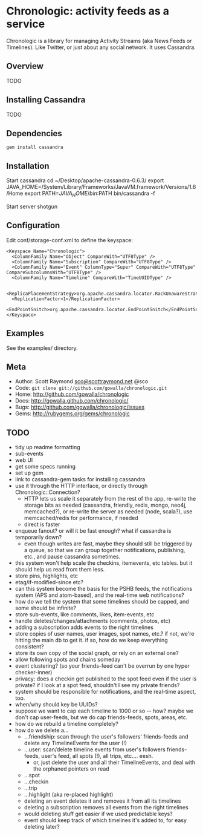 Chronologic: activity feeds as a service
========================================

Chronologic is a library for managing Activity Streams (aka News
Feeds or Timelines). Like Twitter, or just about any social network.
It uses Cassandra.

Overview
--------

TODO

Installing Cassandra
--------------------

TODO

Dependencies
------------

    gem install cassandra


Installation
------------

Start cassandra
    cd ~/Desktop/apache-cassandra-0.6.3/
    export JAVA_HOME=/System/Library/Frameworks/JavaVM.framework/Versions/1.6/Home
    export PATH=$JAVA_HOME/bin:$PATH
    bin/cassandra -f

Start server
    shotgun


Configuration
-------------

Edit conf/storage-conf.xml to define the keyspace:

    <Keyspace Name="Chronologic">
      <ColumnFamily Name="Object" CompareWith="UTF8Type" />
      <ColumnFamily Name="Subscription" CompareWith="UTF8Type" />
      <ColumnFamily Name="Event" ColumnType="Super" CompareWith="UTF8Type" CompareSubcolumnsWith="UTF8Type" />
      <ColumnFamily Name="Timeline" CompareWith="TimeUUIDType" />
      
      <ReplicaPlacementStrategy>org.apache.cassandra.locator.RackUnawareStrategy</ReplicaPlacementStrategy>
      <ReplicationFactor>1</ReplicationFactor>
      <EndPointSnitch>org.apache.cassandra.locator.EndPointSnitch</EndPointSnitch>
    </Keyspace>


Examples
--------

See the examples/ directory.


Meta
----
* Author: Scott Raymond <sco@scottraymond.net> @sco
* Code: `git clone git://github.com/gowalla/chronologic.git`
* Home: <http://github.com/gowalla/chronologic>
* Docs: <http://gowalla.github.com/chronologic/>
* Bugs: <http://github.com/gowalla/chronologic/issues>
* Gems: <http://rubygems.org/gems/chronologic>

TODO
----
- tidy up readme formatting
- sub-events
- web UI
- get some specs running
- set up gem
- link to cassandra-gem tasks for installing cassandra
- use it through the HTTP interface, or directly through Chronologic::Connection?
  - HTTP lets us scale it separately from the rest of the app, re-write the storage bits as needed
    (cassandra, friendly, redis, mongo, neo4j, memcached?), or re-write the server as needed (node, scala?),
    use memcached/redis for performance, if needed
  - direct is faster
- enqueue fanout? or will it be fast enough? what if cassandra is temporarily down?
  - even though writes are fast, maybe they should still be triggered by a queue, so that we can group together notifications, publishing, etc., and pause cassandra sometimes.
- this system won't help scale the checkins, itemevents, etc tables. but it should help us read from them less.
- store pins, highlights, etc
- etag/if-modified-since etc?
- can this system become the basis for the PSHB feeds, the notifications system (APS and atom-based), and the real-time web notifications?
- how do we tell the system that some timelines should be capped, and some should be infinite?
- store sub-events, like comments, likes, item-events, etc
- handle deletes/changes/attachments (comments, photos, etc)
- adding a subscription adds events to the right timelines
- store copies of user names, user images, spot names, etc.? if not, we're hitting the main db to get it. if so, how do we keep everything consistent?
- store its own copy of the social graph, or rely on an external one?
- allow following spots and chains someday
- event clustering? (so your friends-feed can't be overrun by one hyper checker-inner)
- privacy: does a checkin get published to the spot feed even if the user is private? if I look at a spot feed, shouldn't I see my private friends?
- system should be responsible for notifications, and the real-time aspect, too.
- when/why should key be UUIDs?
- suppose we want to cap each timeline to 1000 or so -- how? maybe we don't cap user-feeds, but we do cap friends-feeds, spots, areas, etc.
- how do we rebuild a timeline completely?
- how do we delete a...
  - ...friendship: scan through the user's followers' friends-feeds and delete any TimelineEvents for the user (!)
  - ...user: scan/delete timeline events from user's followers friends-feeds, user's feed, all spots (!), all trips, etc.... eesh.
    - or, just delete the user and all their TimelineEvents, and deal with the orphaned pointers on read
  - ...spot
  - ...checkin
  - ...trip
  - ...highlight (aka re-placed highlight)
  - deleting an event deletes it and removes it from all its timelines
  - deleting a subscription removes all events from the right timelines
  - would deleting stuff get easier if we used predictable keys?
  - event should keep track of which timelines it's added to, for easy deleting later?
